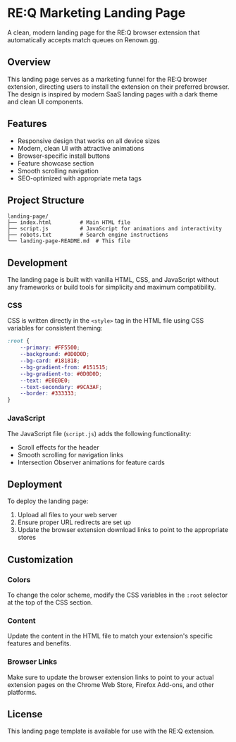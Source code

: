 # RE:Q Marketing Landing Page

A clean, modern landing page for the RE:Q browser extension that automatically accepts match queues on Renown.gg.

## Overview

This landing page serves as a marketing funnel for the RE:Q browser extension, directing users to install the extension on their preferred browser. The design is inspired by modern SaaS landing pages with a dark theme and clean UI components.

## Features

- Responsive design that works on all device sizes
- Modern, clean UI with attractive animations
- Browser-specific install buttons
- Feature showcase section
- Smooth scrolling navigation
- SEO-optimized with appropriate meta tags

## Project Structure

```
landing-page/
├── index.html         # Main HTML file
├── script.js          # JavaScript for animations and interactivity
├── robots.txt         # Search engine instructions
└── landing-page-README.md  # This file
```

## Development

The landing page is built with vanilla HTML, CSS, and JavaScript without any frameworks or build tools for simplicity and maximum compatibility.

### CSS

CSS is written directly in the `<style>` tag in the HTML file using CSS variables for consistent theming:

```css
:root {
    --primary: #FF5500;
    --background: #0D0D0D;
    --bg-card: #181818;
    --bg-gradient-from: #151515;
    --bg-gradient-to: #0D0D0D;
    --text: #E0E0E0;
    --text-secondary: #9CA3AF;
    --border: #333333;
}
```

### JavaScript

The JavaScript file (`script.js`) adds the following functionality:
- Scroll effects for the header
- Smooth scrolling for navigation links
- Intersection Observer animations for feature cards

## Deployment

To deploy the landing page:

1. Upload all files to your web server
2. Ensure proper URL redirects are set up
3. Update the browser extension download links to point to the appropriate stores

## Customization

### Colors

To change the color scheme, modify the CSS variables in the `:root` selector at the top of the CSS section.

### Content

Update the content in the HTML file to match your extension's specific features and benefits.

### Browser Links

Make sure to update the browser extension links to point to your actual extension pages on the Chrome Web Store, Firefox Add-ons, and other platforms.

## License

This landing page template is available for use with the RE:Q extension. 